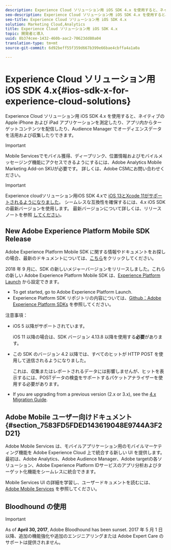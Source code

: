 ```yaml
---
description: Experience Cloud ソリューション用 iOS SDK 4.x を使用すると、ネイティブの Apple iPhone および iPad アプリケーションを測定したり、アプリ内からターゲットコンテンツを配信したり、Audience Manager でオーディエンスデータを活用および収集したりできます。
seo-description: Experience Cloud ソリューション用 iOS SDK 4.x を使用すると、ネイティブの Apple iPhone および iPad アプリケーションを測定したり、アプリ内からターゲットコンテンツを配信したり、Audience Manager でオーディエンスデータを活用および収集したりできます。
seo-title: Experience Cloud ソリューション用 iOS SDK 4.x
solution: Marketing Cloud,Analytics
title: Experience Cloud ソリューション用 iOS SDK 4.x
topic: 開発者と導入
uuid: 8b374cee-1432-460b-aac2-70623dd80a04
translation-type: tm+mt
source-git-commit: 6d92beff55f359d667b399e66bae4cbffa4a1a0a

---
```



# Experience Cloud ソリューション用 iOS SDK 4.x{#ios-sdk-x-for-experience-cloud-solutions}

Experience Cloud ソリューション用 iOS SDK 4.x を使用すると、ネイティブの Apple iPhone および iPad アプリケーションを測定したり、アプリ内からターゲットコンテンツを配信したり、Audience Manager でオーディエンスデータを活用および収集したりできます。

>[!IMPORTANT]
>
>Mobile Servicesでモバイル獲得、ディープリンク、位置情報およびモバイルメッセージング機能にアクセスできるようにするには、Adobe Analytics Mobile Marketing Add-on SKUが必要です。 詳しくは、Adobe CSMにお問い合わせください。

>[!IMPORTANT]
>
>Experience cloudソリューション用iOS SDK 4.xで [iOS 13とXcode 11がサポートされるようになりました](https://developer.apple.com/ios/)。 シームレスな互換性を確保するには、4.x iOS SDKの最新バージョンを使用します。 最新バージョンについて詳しくは、リリースノートを参照 [してください](/help/ios/rel-notes.md)。

## New Adobe Experience Platform Mobile SDK Release

Adobe Experience Platform Mobile SDK に関する情報やドキュメントをお探しの場合、最新のドキュメントについては、[こちら](https://aep-sdks.gitbook.io/docs/)をクリックしてください。

2018 年 9 月に、SDK の新しいメジャーバージョンをリリースしました。これらの新しい Adobe Experience Platform Mobile SDK は、[Experience Platform Launch](https://www.adobe.com/experience-platform/launch.html) から設定できます。

* To get started, go to Adobe Experience Platform Launch.
* Experience Platform SDK リポジトリの内容については、[Github：Adobe Experience Platform SDKs](https://github.com/Adobe-Marketing-Cloud/acp-sdks) を参照してください。

注意事項：

* iOS 5 以降がサポートされています。

   iOS 11 以降の場合は、SDK バージョン 4.13.8 以降を使用する&#x200B;**必要**&#x200B;があります。

* この SDK のバージョン 4.2 以降では、すべてのヒットが HTTP POST を使用して送信されるようになりました。

   これは、収集またはレポートされるデータには影響しませんが、ヒットを表示するには、POSTデータの検査をサポートするパケットアナライザーを使用する必要があります。

* If you are upgrading from a previous version (2.x or 3.x), see the [4.x Migration Guide](/help/ios/getting-started/migration-v3.md).

## Adobe Mobile ユーザー向けドキュメント {#section_7583FD5FDED143619048E9744A3F2D21}

Adobe Mobile Services は、モバイルアプリケーション用のモバイルマーケティング機能を Adobe Experience Cloud 上で統合する新しい UI を提供します。最初は、Adobe Analytics、Adobe Audience Manager、Adobe targetの各ソリューション、Adobe Experience Platform IDサービスのアプリ分析およびターゲット化機能をシームレスに統合できます。

Mobile Services UI の詳細を学習し、ユーザードキュメントを読むには、[Adobe Mobile Services](/help/using/home.md) を参照してください。

## Bloodhound の使用

>[!IMPORTANT]
>
>As of **April 30, 2017**, Adobe Bloodhound has been
sunset. 2017 年 5 月 1 日以降、追加の機能強化や追加のエンジニアリングまたは Adobe Expert Care のサポートは提供されません。
